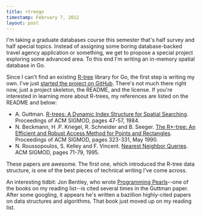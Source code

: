 ```yaml
---
title: rtreego
timestamp: February 7, 2012
layout: post
---
```


I'm taking a graduate databases course this semester that's half survey and half special topics.  Instead of assigning some boring database-backed travel agency application or something, we get to propose a special project exploring some advanced area.  To this end I'm writing an in-memory spatial database in Go.

Since I can't find an existing [R-tree](http://en.wikipedia.org/wiki/R-tree) library for Go, the first step is writing my own.  I've just [started the project on GitHub](https://github.com/dhconnelly/rtreego).  There's not much there right now, just a project skeleton, the README, and the license.  If you're interested in learning more about R-trees, my references are listed on the README and below:

- A. Guttman. [R-trees: A Dynamic Index Structure for Spatial Searching](http://www.cs.jhu.edu/~misha/ReadingSeminar/Papers/Guttman84.pdf). Proceedings of ACM SIGMOD, pages 47-57, 1984.
- N. Beckmann, H .P. Kriegel, R. Schneider and B. Seeger. [The R&#42;-tree: An Efficient and Robust Access Method for Points and Rectangles](http://infolab.usc.edu/csci587/Fall2011/papers/p322-beckmann.pdf). Proceedings of ACM SIGMOD, pages 323-331, May 1990.
- N. Roussopoulos, S. Kelley and F. Vincent. [Nearest Neighbor Queries](http://www.postgis.org/support/nearestneighbor.pdf). ACM SIGMOD, pages 71-79, 1995.

These papers are awesome.  The first one, which introduced the R-tree data structure, is one of the best pieces of technical writing I've come across.

An interesting tidbit: Jon Bentley, who wrote [Programming Pearls](http://www.amazon.com/Programming-Pearls-2nd-Jon-Bentley/dp/0201657880)--one of the books on my reading list--is cited several times in the Guttman paper.  After some googling, it appears he's written a bazillion highly-cited papers on data structures and algorithms.  That book just moved up on my reading list.
